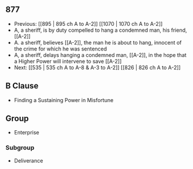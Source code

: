 ## 877
- Previous: [[895 | 895 ch A to A-2]] [[1070 | 1070 ch A to A-2]] 
- A, a sheriff, is by duty compelled to hang a condemned man, his friend, [[A-2]]
- A. a sheriff, believes [[A-2]], the man he is about to hang, innocent of the crime for which he was sentenced
- A, a sheriff, delays hanging a condemned man, [[A-2]], in the hope that a Higher Power will intervene to save [[A-2]]
- Next: [[535 | 535 ch A to A-8 &amp; A-3 to A-2]] [[826 | 826 ch A to A-2]] 

## B Clause
- Finding a Sustaining Power in Misfortune

## Group
- Enterprise

### Subgroup
- Deliverance

